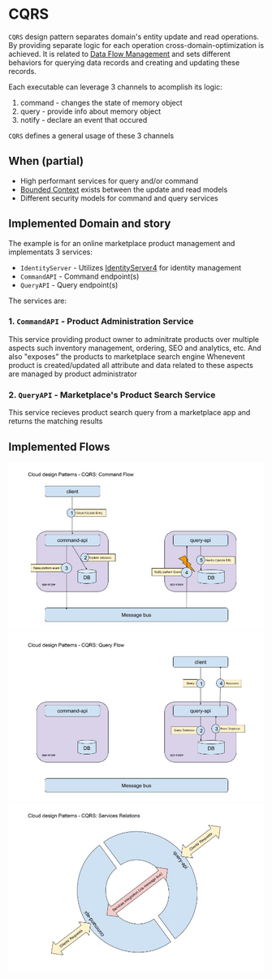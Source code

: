 # CQRS
`CQRS` design pattern separates domain's entity update and read operations.
By providing separate logic for each operation cross-domain-optimization is achieved.
It is related to [Data Flow Management](../README.md#data-flow-management) and sets different behaviors for querying data records and creating and updating these records.

Each executable can leverage 3 channels to acomplish its logic:
1. command - changes the state of memory object
2. query - provide info about memory object
3. notify - declare an event that occured

`CQRS` defines a general usage of these 3 channels

## When (partial)
* High performant services for query and/or command
* [Bounded Context](https://martinfowler.com/bliki/BoundedContext.html) exists between the update and read models
* Different security models for command and query services

## Implemented Domain and story
The example is for an online marketplace product management and implementats 3 services:
* `IdentityServer` - Utilizes [IdentityServer4](https://github.com/IdentityServer/IdentityServer4) for identity management
* `CommandAPI` - Command endpoint(s)
* `QueryAPI` - Query endpoint(s)

The services are:
### 1. `CommandAPI` - Product Administration Service
This service providing product owner to adminitrate products over multiple aspects such inventory management, ordering, SEO and analytics, etc.
And also "exposes" the products to marketplace search engine
Whenevent product is created/updated all attribute and data related to these aspects are managed by product administrator

### 2. `QueryAPI` - Marketplace's Product Search Service
This service recieves product search query from a marketplace app and returns the matching results

## Implemented Flows
![CQRS Command Flow](../images/cqrs/command_flow.jpg)
![CQRS Query Flow](../images/cqrs/query_flow.jpg)
![CQRS Services Relation](../images/cqrs/services_relation.jpg)
